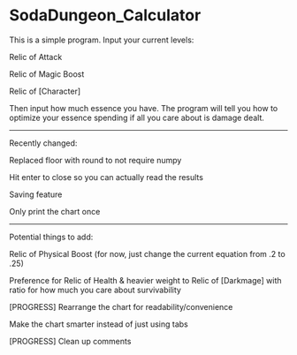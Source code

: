 # SodaDungeon_Calculator


This is a simple program. Input your current levels:

Relic of Attack

Relic of Magic Boost

Relic of [Character]


Then input how much essence you have. The program will 
tell you how to optimize your essence spending if all 
you care about is damage dealt. 

_______________________________________________________
Recently changed:

Replaced floor with round to not require numpy

Hit enter to close so you can actually read the results

Saving feature

Only print the chart once

_______________________________________________________
Potential things to add:

Relic of Physical Boost (for now, just change the current 
    equation from .2 to .25)

Preference for Relic of Health & heavier weight to 
    Relic of [Darkmage] with ratio for how much you
    care about survivability


[PROGRESS] Rearrange the chart for readability/convenience

Make the chart smarter instead of just using tabs

[PROGRESS] Clean up comments
